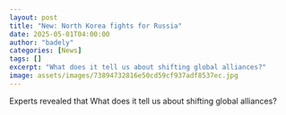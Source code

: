 ```yaml
---
layout: post
title: "New: North Korea fights for Russia"
date: 2025-05-01T04:00:00
author: "badely"
categories: [News]
tags: []
excerpt: "What does it tell us about shifting global alliances?"
image: assets/images/73894732816e50cd59cf937adf8537ec.jpg
---
```


Experts revealed that What does it tell us about shifting global alliances?


